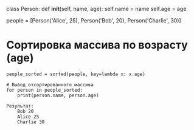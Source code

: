 
class Person:
    def __init__(self, name, age):
        self.name = name
        self.age = age

people = [Person('Alice', 25), Person('Bob', 20), Person('Charlie', 30)]

Сортировка массива по возрасту (age)
============================================================
    people_sorted = sorted(people, key=lambda x: x.age)
    
    # Вывод отсортированного массива
    for person in people_sorted:
        print(person.name, person.age)
    
    Результат:
        Bob 20
        Alice 25
        Charlie 30
